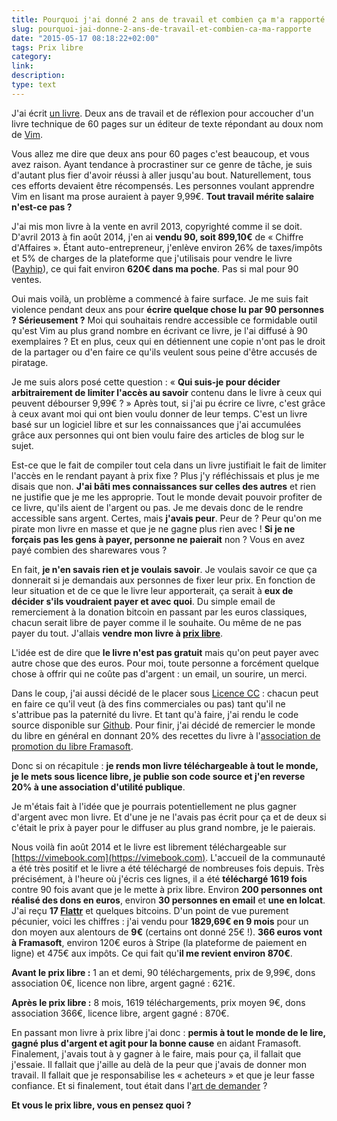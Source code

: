 ```yaml
---
title: Pourquoi j'ai donné 2 ans de travail et combien ça m'a rapporté ?
slug: pourquoi-jai-donne-2-ans-de-travail-et-combien-ca-ma-rapporte
date: "2015-05-17 08:18:22+02:00"
tags: Prix libre
category: 
link: 
description: 
type: text
---
```


J'ai écrit [un livre](https://vimebook.com). Deux ans de travail et de réflexion pour accoucher d'un livre technique de 60 pages sur un éditeur de texte répondant au doux nom de [Vim](http://vim-fr.org/index.php/Accueil).

Vous allez me dire que deux ans pour 60 pages c'est beaucoup, et vous avez raison. Ayant tendance à procrastiner sur ce genre de tâche, je suis d'autant plus fier d'avoir réussi à aller jusqu'au bout. Naturellement, tous ces efforts devaient être récompensés. Les personnes voulant apprendre Vim en lisant ma prose auraient à payer 9,99€. __Tout travail mérite salaire n'est-ce pas ?__<!-- TEASER_END -->


J'ai mis mon livre à la vente en avril 2013, copyrighté comme il se doit. D'avril 2013 à fin août 2014, j'en ai __vendu 90, soit 899,10€__ de « Chiffre d'Affaires ». Étant auto-entrepreneur, j'enlève environ 26% de taxes/impôts et 5% de charges de la plateforme que j'utilisais pour vendre le livre ([Payhip](http://payhip.com)), ce qui fait environ __620€ dans ma poche__. Pas si mal pour 90 ventes.

Oui mais voilà, un problème a commencé à faire surface. Je me suis fait violence pendant deux ans pour __écrire quelque chose lu par 90 personnes ? Sérieusement ?__ Moi qui souhaitais rendre accessible ce formidable outil qu'est Vim au plus grand nombre en écrivant ce livre, je l'ai diffusé à 90 exemplaires ? Et en plus, ceux qui en détiennent une copie n'ont pas le droit de la partager ou d'en faire ce qu'ils veulent sous peine d'être accusés de piratage.

Je me suis alors posé cette question : « __Qui suis-je pour décider arbitrairement de limiter l'accès au savoir__ contenu dans le livre à ceux qui peuvent débourser 9,99€ ? » Après tout, si j'ai pu écrire ce livre, c'est grâce à ceux avant moi qui ont bien voulu donner de leur temps. C'est un livre basé sur un logiciel libre et sur les connaissances que j'ai accumulées grâce aux personnes qui ont bien voulu faire des articles de blog sur le sujet.

Est-ce que le fait de compiler tout cela dans un livre justifiait le fait de limiter l'accès en le rendant payant à prix fixe ? Plus j'y réfléchissais et plus je me disais que non. __J'ai bâti mes connaissances sur celles des autres__ et rien ne justifie que je me les approprie. Tout le monde devait pouvoir profiter de ce livre, qu'ils aient de l'argent ou pas. Je me devais donc de le rendre accessible sans argent. Certes, mais __j'avais peur__. Peur de ? Peur qu'on me pirate mon livre en masse et que je ne gagne plus rien avec ! __Si je ne forçais pas les gens à payer, personne ne paierait__ non ? Vous en avez payé combien des sharewares vous ?

En fait, __je n'en savais rien et je voulais savoir__. Je voulais savoir ce que ça donnerait si je demandais aux personnes de fixer leur prix. En fonction de leur situation et de ce que le livre leur apporterait, ça serait à __eux de décider s'ils voudraient payer et avec quoi__. Du simple email de remerciement à la donation bitcoin en passant par les euros classiques, chacun serait libre de payer comme il le souhaite. Ou même de ne pas payer du tout. J'allais __vendre mon livre à [prix libre](https://ploum.net/le-prix-libre-une-impossible-utopie/)__.

L'idée est de dire que __le livre n'est pas gratuit__ mais qu'on peut payer avec autre chose que des euros. Pour moi, toute personne a forcément quelque chose à offrir qui ne coûte pas d'argent : un email, un sourire, un merci.

Dans le coup, j'ai aussi décidé de le placer sous [Licence CC](http://creativecommons.org/licenses/by/4.0/) : chacun peut en faire ce qu'il veut (à des fins commerciales ou pas) tant qu'il ne s'attribue pas la paternité du livre. Et tant qu'à faire, j'ai rendu le code source disponible sur [Github](https://github.com/vjousse/vim-for-humans-book). Pour finir, j'ai décidé de remercier le monde du libre en général en donnant 20% des recettes du livre à l'[association de promotion du libre Framasoft](http://framasoft.org/).

Donc si on récapitule : __je rends mon livre téléchargeable à tout le monde, je le mets sous licence libre, je publie son code source et j'en reverse 20% à une association d'utilité publique__.

Je m'étais fait à l'idée que je pourrais potentiellement ne plus gagner d'argent avec mon livre. Et d'une je ne l'avais pas écrit pour ça et de deux si c'était le prix à payer pour le diffuser au plus grand nombre, je le paierais.

Nous voilà fin août 2014 et le livre est librement téléchargeable sur [https://vimebook.com](https://vimebook.com). L'accueil de la communauté a été très positif et le livre a été téléchargé de nombreuses fois depuis. Très précisément, à l'heure où j'écris ces lignes, il a été __téléchargé 1619 fois__ contre 90 fois avant que je le mette à prix libre. Environ __200 personnes ont réalisé des dons en euros__, environ __30 personnes en email__ et __une en lolcat__. J'ai reçu __17 [Flattr](https://flattr.com/profile/vjousse)__ et quelques bitcoins. D'un point de vue purement pécunier, voici les chiffres : j'ai vendu pour __1829,69€ en 9 mois__ pour un don moyen aux alentours de __9€__ (certains ont donné 25€ !). __366 euros vont à Framasoft__, environ 120€ euros à Stripe (la plateforme de paiement en ligne) et 475€ aux impôts. Ce qui fait qu'__il me revient environ 870€__.


__Avant le prix libre :__ 1 an et demi, 90 téléchargements, prix de 9,99€, dons association 0€, licence non libre, argent gagné : 621€.

__Après le prix libre :__ 8 mois, 1619 téléchargements, prix moyen 9€, dons association 366€, licence libre, argent gagné : 870€.

En passant mon livre à prix libre j'ai donc : __permis à tout le monde de le lire, gagné plus d'argent et agit pour la bonne cause__ en aidant Framasoft. Finalement, j'avais tout à y gagner à le faire, mais pour ça, il fallait que j'essaie. Il fallait que j'aille au delà de la peur que j'avais de donner mon travail. Il fallait que je responsabilise les « acheteurs » et que je leur fasse confiance. Et si finalement, tout était dans l'[art de demander](http://www.ted.com/talks/amanda_palmer_the_art_of_asking) ?

__Et vous le prix libre, vous en pensez quoi ?__

